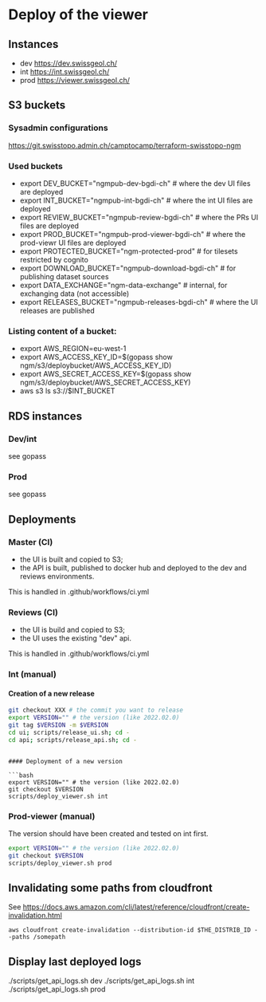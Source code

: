 # Deploy of the viewer

## Instances

- dev https://dev.swissgeol.ch/
- int https://int.swissgeol.ch/
- prod https://viewer.swissgeol.ch/

## S3 buckets

### Sysadmin configurations

https://git.swisstopo.admin.ch/camptocamp/terraform-swisstopo-ngm

### Used buckets
- export DEV_BUCKET="ngmpub-dev-bgdi-ch" # where the dev UI files are deployed
- export INT_BUCKET="ngmpub-int-bgdi-ch" # where the int UI files are deployed
- export REVIEW_BUCKET="ngmpub-review-bgdi-ch" # where the PRs UI files are deployed
- export PROD_BUCKET="ngmpub-prod-viewer-bgdi-ch" # where the prod-viewr UI files are deployed
- export PROTECTED_BUCKET="ngm-protected-prod" # for tilesets restricted by cognito
- export DOWNLOAD_BUCKET="ngmpub-download-bgdi-ch" # for publishing dataset sources
- export DATA_EXCHANGE="ngm-data-exchange" # internal, for exchanging data (not accessible)
- export RELEASES_BUCKET="ngmpub-releases-bgdi-ch" # where the UI releases are published

### Listing content of a bucket:
- export AWS_REGION=eu-west-1
- export AWS_ACCESS_KEY_ID=$(gopass show ngm/s3/deploybucket/AWS_ACCESS_KEY_ID)
- export AWS_SECRET_ACCESS_KEY=$(gopass show ngm/s3/deploybucket/AWS_SECRET_ACCESS_KEY)
- aws s3 ls s3://$INT_BUCKET


## RDS instances

### Dev/int

see gopass

### Prod

see gopass


## Deployments

### Master (CI)

- the UI is built and copied to S3;
- the API is built, published to docker hub and deployed to the dev and reviews environments.

This is handled in .github/workflows/ci.yml

### Reviews (CI)

- the UI is build and copied to S3;
- the UI uses the existing "dev" api.

This is handled in .github/workflows/ci.yml

### Int (manual)

#### Creation of a new release

```bash
git checkout XXX # the commit you want to release
export VERSION="" # the version (like 2022.02.0)
git tag $VERSION -m $VERSION
cd ui; scripts/release_ui.sh; cd -
cd api; scripts/release_api.sh; cd -
```
```

#### Deployment of a new version

```bash
export VERSION="" # the version (like 2022.02.0)
git checkout $VERSION
scripts/deploy_viewer.sh int
```

### Prod-viewer (manual)

The version should have been created and tested on int first.

```bash
export VERSION="" # the version (like 2022.02.0)
git checkout $VERSION
scripts/deploy_viewer.sh prod
```

## Invalidating some paths from cloudfront

See https://docs.aws.amazon.com/cli/latest/reference/cloudfront/create-invalidation.html

```
aws cloudfront create-invalidation --distribution-id $THE_DISTRIB_ID --paths /somepath
```

## Display last deployed logs

./scripts/get_api_logs.sh dev
./scripts/get_api_logs.sh int
./scripts/get_api_logs.sh prod
